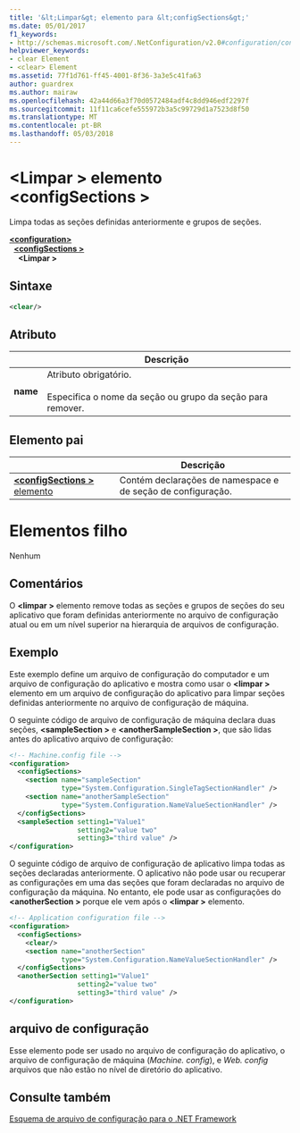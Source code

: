 ```yaml
---
title: '&lt;Limpar&gt; elemento para &lt;configSections&gt;'
ms.date: 05/01/2017
f1_keywords:
- http://schemas.microsoft.com/.NetConfiguration/v2.0#configuration/configSections/clear
helpviewer_keywords:
- clear Element
- <clear> Element
ms.assetid: 77f1d761-ff45-4001-8f36-3a3e5c41fa63
author: guardrex
ms.author: mairaw
ms.openlocfilehash: 42a44d66a3f70d0572484adf4c8dd946edf2297f
ms.sourcegitcommit: 11f11ca6cefe555972b3a5c99729d1a7523d8f50
ms.translationtype: MT
ms.contentlocale: pt-BR
ms.lasthandoff: 05/03/2018
---
```

# <a name="clear-element-for-configsections"></a>\<Limpar > elemento \<configSections >

Limpa todas as seções definidas anteriormente e grupos de seções.

[**\<configuration>**](~/docs/framework/configure-apps/file-schema/configuration-element.md)   
&nbsp;&nbsp;[**\<configSections >**](~/docs/framework/configure-apps/file-schema/configsections-element-for-configuration.md)   
&nbsp;&nbsp;&nbsp;&nbsp;**\<Limpar >**

## <a name="syntax"></a>Sintaxe

```xml
<clear/>
```

## <a name="attribute"></a>Atributo

|           | Descrição |
| --------- | ----------- |
| **name**  | Atributo obrigatório.<br><br>Especifica o nome da seção ou grupo da seção para remover. |

## <a name="parent-element"></a>Elemento pai

|     | Descrição |
| --- | ----------- |
| [**\<configSections >** elemento](~/docs/framework/configure-apps/file-schema/configsections-element-for-configuration.md) | Contém declarações de namespace e de seção de configuração. |

# <a name="child-elements"></a>Elementos filho

Nenhum

## <a name="remarks"></a>Comentários

O  **\<limpar >** elemento remove todas as seções e grupos de seções do seu aplicativo que foram definidas anteriormente no arquivo de configuração atual ou em um nível superior na hierarquia de arquivos de configuração.

## <a name="example"></a>Exemplo

Este exemplo define um arquivo de configuração do computador e um arquivo de configuração do aplicativo e mostra como usar o  **\<limpar >** elemento em um arquivo de configuração do aplicativo para limpar seções definidas anteriormente no arquivo de configuração de máquina.

O seguinte código de arquivo de configuração de máquina declara duas seções,  **\<sampleSection >** e  **\<anotherSampleSection >**, que são lidas antes do aplicativo arquivo de configuração:

```xml
<!-- Machine.config file -->
<configuration>
  <configSections>
    <section name="sampleSection"
             type="System.Configuration.SingleTagSectionHandler" />
    <section name="anotherSampleSection"
             type="System.Configuration.NameValueSectionHandler" />
  </configSections>
  <sampleSection setting1="Value1" 
                 setting2="value two" 
                 setting3="third value" />
</configuration>
```

O seguinte código de arquivo de configuração de aplicativo limpa todas as seções declaradas anteriormente. O aplicativo não pode usar ou recuperar as configurações em uma das seções que foram declaradas no arquivo de configuração da máquina. No entanto, ele pode usar as configurações do  **\<anotherSection >** porque ele vem após o  **\<limpar >** elemento.

```xml
<!-- Application configuration file -->
<configuration>
  <configSections>
    <clear/>
    <section name="anotherSection"
             type="System.Configuration.NameValueSectionHandler" />
  </configSections>
  <anotherSection setting1="Value1" 
                 setting2="value two" 
                 setting3="third value" />
</configuration>
```

## <a name="configuration-file"></a>arquivo de configuração

Esse elemento pode ser usado no arquivo de configuração do aplicativo, o arquivo de configuração de máquina (*Machine. config*), e *Web. config* arquivos que não estão no nível de diretório do aplicativo.

## <a name="see-also"></a>Consulte também

[Esquema de arquivo de configuração para o .NET Framework](~/docs/framework/configure-apps/file-schema/index.md)
